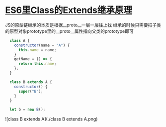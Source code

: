 # [ES6里Class的Extends继承原理](https://segmentfault.com/a/1190000021306417)

JS的原型链继承的本质是根据__proto__一层一层往上找
继承的时候只需要把子类的原型对象prototype里的__proto__属性指向父类的prototype即可

```js
  class A {
    constructor(name = "A") {
      this.name = name;
    }
    getName = () => {
      return this.name;
    };
  }

  class B extends A {
    constructor() {
      super("B");
    }
  }

  let b = new B();
```

![class B extends A](./class B extends A.png)